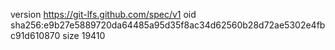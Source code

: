 version https://git-lfs.github.com/spec/v1
oid sha256:e9b27e5889720da64485a95d35f8ac34d62560b28d72ae5302e4fbc91d610870
size 19410
